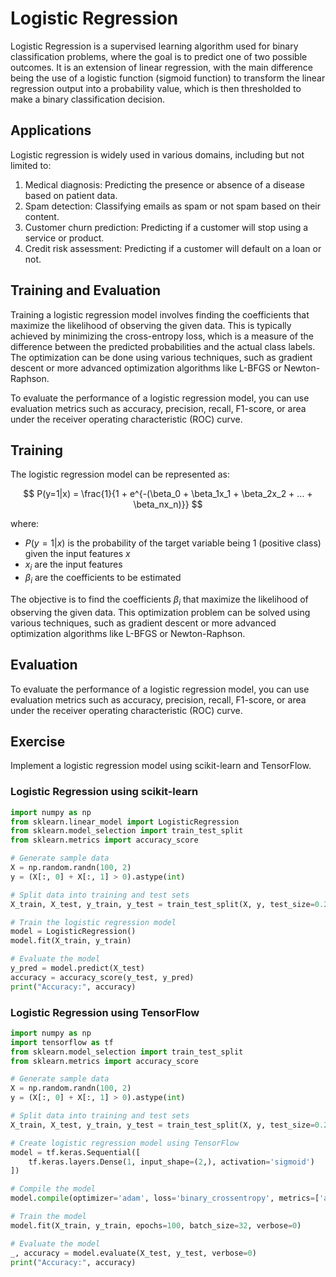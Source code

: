 # Logistic Regression

Logistic Regression is a supervised learning algorithm used for binary classification problems, where the goal is to predict one of two possible outcomes. It is an extension of linear regression, with the main difference being the use of a logistic function (sigmoid function) to transform the linear regression output into a probability value, which is then thresholded to make a binary classification decision.

## Applications

Logistic regression is widely used in various domains, including but not limited to:

1. Medical diagnosis: Predicting the presence or absence of a disease based on patient data.
2. Spam detection: Classifying emails as spam or not spam based on their content.
3. Customer churn prediction: Predicting if a customer will stop using a service or product.
4. Credit risk assessment: Predicting if a customer will default on a loan or not.

## Training and Evaluation

Training a logistic regression model involves finding the coefficients that maximize the likelihood of observing the given data. This is typically achieved by minimizing the cross-entropy loss, which is a measure of the difference between the predicted probabilities and the actual class labels. The optimization can be done using various techniques, such as gradient descent or more advanced optimization algorithms like L-BFGS or Newton-Raphson.

To evaluate the performance of a logistic regression model, you can use evaluation metrics such as accuracy, precision, recall, F1-score, or area under the receiver operating characteristic (ROC) curve.

## Training

The logistic regression model can be represented as:

$$
P(y=1|x) = \frac{1}{1 + e^{-(\beta_0 + \beta_1x_1 + \beta_2x_2 + ... + \beta_nx_n)}}
$$

where:

- $P(y=1|x)$ is the probability of the target variable being 1 (positive class) given the input features $x$
- $x_i$ are the input features
- $\beta_i$ are the coefficients to be estimated

The objective is to find the coefficients $\beta_i$ that maximize the likelihood of observing the given data. This optimization problem can be solved using various techniques, such as gradient descent or more advanced optimization algorithms like L-BFGS or Newton-Raphson.

## Evaluation

To evaluate the performance of a logistic regression model, you can use evaluation metrics such as accuracy, precision, recall, F1-score, or area under the receiver operating characteristic (ROC) curve.

## Exercise

Implement a logistic regression model using scikit-learn and TensorFlow.

### Logistic Regression using scikit-learn

```python
import numpy as np
from sklearn.linear_model import LogisticRegression
from sklearn.model_selection import train_test_split
from sklearn.metrics import accuracy_score

# Generate sample data
X = np.random.randn(100, 2)
y = (X[:, 0] + X[:, 1] > 0).astype(int)

# Split data into training and test sets
X_train, X_test, y_train, y_test = train_test_split(X, y, test_size=0.2, random_state=42)

# Train the logistic regression model
model = LogisticRegression()
model.fit(X_train, y_train)

# Evaluate the model
y_pred = model.predict(X_test)
accuracy = accuracy_score(y_test, y_pred)
print("Accuracy:", accuracy)
```

### Logistic Regression using TensorFlow

```python
import numpy as np
import tensorflow as tf
from sklearn.model_selection import train_test_split
from sklearn.metrics import accuracy_score

# Generate sample data
X = np.random.randn(100, 2)
y = (X[:, 0] + X[:, 1] > 0).astype(int)

# Split data into training and test sets
X_train, X_test, y_train, y_test = train_test_split(X, y, test_size=0.2, random_state=42)

# Create logistic regression model using TensorFlow
model = tf.keras.Sequential([
    tf.keras.layers.Dense(1, input_shape=(2,), activation='sigmoid')
])

# Compile the model
model.compile(optimizer='adam', loss='binary_crossentropy', metrics=['accuracy'])

# Train the model
model.fit(X_train, y_train, epochs=100, batch_size=32, verbose=0)

# Evaluate the model
_, accuracy = model.evaluate(X_test, y_test, verbose=0)
print("Accuracy:", accuracy)
```
